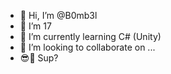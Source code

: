- 👋 Hi, I’m @B0mb3l
- 👀 I’m 17 
- 🌱 I’m currently learning C# (Unity)
- 💞️ I’m looking to collaborate on ...
- 😎🤙 Sup?
